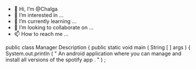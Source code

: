 - 👋 Hi, I’m @Chalga
- 👀 I’m interested in ...
- 🌱 I’m currently learning ...
- 💞️ I’m looking to collaborate on ...
- 📫 How to reach me ...

<!---
Chalga/Chalga is a ✨ special ✨ repository because its `README.md` (this file) appears on your GitHub profile.
You can click the Preview link to take a look at your changes.
--->
public class Manager Description { public static void main ( String [ ] args ) { System.out.println ( " An android application where you can manage and install all versions of the spotify app . " ) ;
